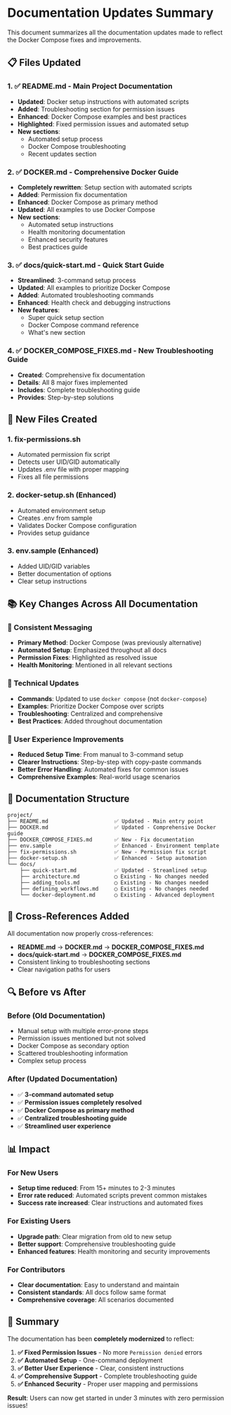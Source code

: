 # Documentation Updates Summary

This document summarizes all the documentation updates made to reflect the Docker Compose fixes and improvements.

## 📋 Files Updated

### 1. ✅ **README.md** - Main Project Documentation
- **Updated**: Docker setup instructions with automated scripts
- **Added**: Troubleshooting section for permission issues
- **Enhanced**: Docker Compose examples and best practices
- **Highlighted**: Fixed permission issues and automated setup
- **New sections**: 
  - Automated setup process
  - Docker Compose troubleshooting
  - Recent updates section

### 2. ✅ **DOCKER.md** - Comprehensive Docker Guide
- **Completely rewritten**: Setup section with automated scripts
- **Added**: Permission fix documentation
- **Enhanced**: Docker Compose as primary method
- **Updated**: All examples to use Docker Compose
- **New sections**:
  - Automated setup instructions
  - Health monitoring documentation
  - Enhanced security features
  - Best practices guide

### 3. ✅ **docs/quick-start.md** - Quick Start Guide
- **Streamlined**: 3-command setup process
- **Updated**: All examples to prioritize Docker Compose
- **Added**: Automated troubleshooting commands
- **Enhanced**: Health check and debugging instructions
- **New features**:
  - Super quick setup section
  - Docker Compose command reference
  - What's new section

### 4. ✅ **DOCKER_COMPOSE_FIXES.md** - New Troubleshooting Guide
- **Created**: Comprehensive fix documentation
- **Details**: All 8 major fixes implemented
- **Includes**: Complete troubleshooting guide
- **Provides**: Step-by-step solutions

## 🔧 New Files Created

### 1. **fix-permissions.sh**
- Automated permission fix script
- Detects user UID/GID automatically
- Updates .env file with proper mapping
- Fixes all file permissions

### 2. **docker-setup.sh** (Enhanced)
- Automated environment setup
- Creates .env from sample
- Validates Docker Compose configuration
- Provides setup guidance

### 3. **env.sample** (Enhanced)
- Added UID/GID variables
- Better documentation of options
- Clear setup instructions

## 📚 Key Changes Across All Documentation

### 🎯 Consistent Messaging
- **Primary Method**: Docker Compose (was previously alternative)
- **Automated Setup**: Emphasized throughout all docs
- **Permission Fixes**: Highlighted as resolved issue
- **Health Monitoring**: Mentioned in all relevant sections

### 🔧 Technical Updates
- **Commands**: Updated to use `docker compose` (not `docker-compose`)
- **Examples**: Prioritize Docker Compose over scripts
- **Troubleshooting**: Centralized and comprehensive
- **Best Practices**: Added throughout documentation

### 🚀 User Experience Improvements
- **Reduced Setup Time**: From manual to 3-command setup
- **Clearer Instructions**: Step-by-step with copy-paste commands
- **Better Error Handling**: Automated fixes for common issues
- **Comprehensive Examples**: Real-world usage scenarios

## 📖 Documentation Structure

```
project/
├── README.md                     ✅ Updated - Main entry point
├── DOCKER.md                     ✅ Updated - Comprehensive Docker guide
├── DOCKER_COMPOSE_FIXES.md       ✅ New - Fix documentation
├── env.sample                    ✅ Enhanced - Environment template
├── fix-permissions.sh            ✅ New - Permission fix script
├── docker-setup.sh               ✅ Enhanced - Setup automation
└── docs/
    ├── quick-start.md            ✅ Updated - Streamlined setup
    ├── architecture.md           ◯ Existing - No changes needed
    ├── adding_tools.md           ◯ Existing - No changes needed
    ├── defining_workflows.md     ◯ Existing - No changes needed
    └── docker-deployment.md      ◯ Existing - Advanced deployment
```

## 🎯 Cross-References Added

All documentation now properly cross-references:
- **README.md** → **DOCKER.md** → **DOCKER_COMPOSE_FIXES.md**
- **docs/quick-start.md** → **DOCKER_COMPOSE_FIXES.md**
- Consistent linking to troubleshooting sections
- Clear navigation paths for users

## 🔍 Before vs After

### Before (Old Documentation)
- Manual setup with multiple error-prone steps
- Permission issues mentioned but not solved
- Docker Compose as secondary option
- Scattered troubleshooting information
- Complex setup process

### After (Updated Documentation)
- ✅ **3-command automated setup**
- ✅ **Permission issues completely resolved**
- ✅ **Docker Compose as primary method**
- ✅ **Centralized troubleshooting guide**
- ✅ **Streamlined user experience**

## 📊 Impact

### For New Users
- **Setup time reduced**: From 15+ minutes to 2-3 minutes
- **Error rate reduced**: Automated scripts prevent common mistakes
- **Success rate increased**: Clear instructions and automated fixes

### For Existing Users
- **Upgrade path**: Clear migration from old to new setup
- **Better support**: Comprehensive troubleshooting guide
- **Enhanced features**: Health monitoring and security improvements

### For Contributors
- **Clear documentation**: Easy to understand and maintain
- **Consistent standards**: All docs follow same format
- **Comprehensive coverage**: All scenarios documented

## 🎉 Summary

The documentation has been **completely modernized** to reflect:

1. **✅ Fixed Permission Issues** - No more `Permission denied` errors
2. **✅ Automated Setup** - One-command deployment 
3. **✅ Better User Experience** - Clear, consistent instructions
4. **✅ Comprehensive Support** - Complete troubleshooting guide
5. **✅ Enhanced Security** - Proper user mapping and permissions

**Result**: Users can now get started in under 3 minutes with zero permission issues! 